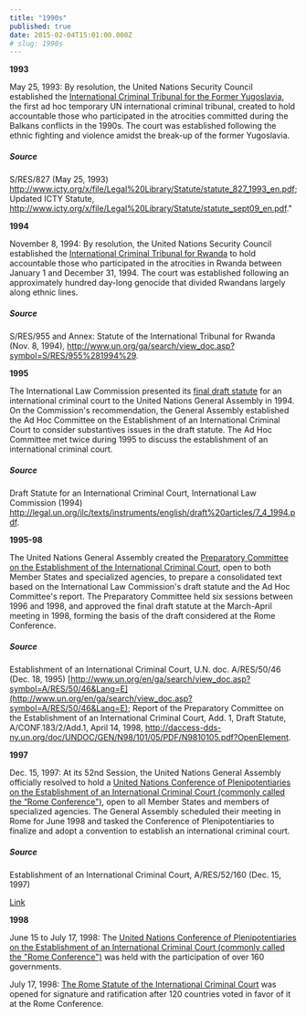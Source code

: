 ```yaml
---
title: "1990s"
published: true
date: 2015-02-04T15:01:00.000Z
# slug: 1990s
---
```


**1993**

May 25, 1993: By resolution, the United Nations Security Council established the [International Criminal Tribunal for the Former Yugoslavia](http://www.icty.org/x/file/Legal%20Library/Statute/statute_827_1993_en.pdf), the first ad hoc temporary UN international criminal tribunal, created to hold accountable those who participated in the atrocities committed during the Balkans conflicts in the 1990s. The court was established following the ethnic fighting and violence amidst the break-up of the former Yugoslavia.

##### Source

S/RES/827 (May 25, 1993) http://www.icty.org/x/file/Legal%20Library/Statute/statute_827_1993_en.pdf; Updated ICTY Statute, http://www.icty.org/x/file/Legal%20Library/Statute/statute_sept09_en.pdf."

**1994**

November 8, 1994: By resolution, the United Nations Security Council established the [International Criminal Tribunal for Rwanda](http://www.unictr.org/en/documents) to hold accountable those who participated in the atrocities in Rwanda between January 1 and December 31, 1994\. The court was established following an approximately hundred day-long genocide that divided Rwandans largely along ethnic lines.

##### Source

S/RES/955 and Annex: Statute of the International Tribunal for Rwanda (Nov. 8, 1994), http://www.un.org/ga/search/view_doc.asp?symbol=S/RES/955%281994%29.

**1995**

The International Law Commission presented its [final draft statute](http://legal.un.org/ilc/texts/instruments/english/draft%20articles/7_4_1994.pdf) for an international criminal court to the United Nations General Assembly in 1994\. On the Commission's recommendation, the General Assembly established the Ad Hoc Committee on the Establishment of an International Criminal Court to consider substantives issues in the draft statute. The Ad Hoc Committee met twice during 1995 to discuss the establishment of an international criminal court.

##### Source

Draft Statute for an International Criminal Court, International Law Commission (1994) http://legal.un.org/ilc/texts/instruments/english/draft%20articles/7_4_1994.pdf.

**1995-98**

The United Nations General Assembly created the [Preparatory Committee on the Establishment of the International Criminal Court](http://www.un.org/en/ga/search/view_doc.asp?symbol=A/RES/50/46&Lang=E), open to both Member States and specialized agencies, to prepare a consolidated text based on the International Law Commission's draft statute and the Ad Hoc Committee's report. The Preparatory Committee held six sessions between 1996 and 1998, and approved the final draft statute at the March-April meeting in 1998, forming the basis of the draft considered at the Rome Conference.

##### Source

Establishment of an International Criminal Court, U.N. doc. A/RES/50/46 (Dec. 18, 1995) [http://www.un.org/en/ga/search/view_doc.asp?symbol=A/RES/50/46&Lang=E](http://www.un.org/en/ga/search/view_doc.asp?symbol=A/RES/50/46&Lang=E); Report of the Preparatory Committee on the Establishment of an International Criminal Court, Add. 1, Draft Statute, A/CONF.183/2/Add.1, April 14, 1998, http://daccess-dds-ny.un.org/doc/UNDOC/GEN/N98/101/05/PDF/N9810105.pdf?OpenElement.

**1997**

Dec. 15, 1997: At its 52nd Session, the United Nations General Assembly officially resolved to hold a [United Nations Conference of Plenipotentiaries on the Establishment of an International Criminal Court (commonly called the “Rome Conference")](http://www.un.org/en/ga/search/view_doc.asp?symbol=A/RES/52/160&Lang=E), open to all Member States and members of specialized agencies. The General Assembly scheduled their meeting in Rome for June 1998 and tasked the Conference of Plenipotentiaries to finalize and adopt a convention to establish an international criminal court.

##### Source

Establishment of an International Criminal Court, A/RES/52/160 (Dec. 15, 1997)

[Link](http://www.un.org/en/ga/search/view_doc.asp?symbol=A/RES/52/160&Lang=E)

**1998**

June 15 to July 17, 1998: The [United Nations Conference of Plenipotentiaries on the Establishment of an International Criminal Court (commonly called the "Rome Conference")](http://www.iccnow.org/?mod=rome) was held with the participation of over 160 governments.

July 17, 1998: [The Rome Statute of the International Criminal Court](http://www.icc-cpi.int/nr/rdonlyres/ea9aeff7-5752-4f84-be94-0a655eb30e16/0/rome_statute_english.pdf) was opened for signature and ratification after 120 countries voted in favor of it at the Rome Conference.


